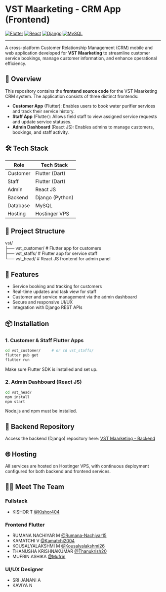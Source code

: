 # VST Maarketing - CRM App (Frontend)

[![Flutter](https://img.shields.io/badge/Flutter-%2302569B.svg?style=for-the-badge&logo=flutter&logoColor=white)](https://flutter.dev/)
[![React](https://img.shields.io/badge/React-%2361DAFB.svg?style=for-the-badge&logo=react&logoColor=black)](https://reactjs.org/)
[![Django](https://img.shields.io/badge/Django-%23092E20.svg?style=for-the-badge&logo=django&logoColor=white)](https://www.djangoproject.com/)
[![MySQL](https://img.shields.io/badge/MySQL-%2300f.svg?style=for-the-badge&logo=mysql&logoColor=white)](https://www.mysql.com/)

---

A cross-platform Customer Relationship Management (CRM) mobile and web application developed for **VST Maarketing** to streamline customer service bookings, manage customer information, and enhance operational efficiency.

## 🧾 Overview

This repository contains the **frontend source code** for the VST Maarketing CRM system. The application consists of three distinct frontends:

- **Customer App** (Flutter): Enables users to book water purifier services and track their service history.
- **Staff App** (Flutter): Allows field staff to view assigned service requests and update service statuses.
- **Admin Dashboard** (React JS): Enables admins to manage customers, bookings, and staff activity.

## 🛠️ Tech Stack

| Role     | Tech Stack             |
|----------|------------------------|
| Customer | Flutter (Dart)         |
| Staff    | Flutter (Dart)         |
| Admin    | React JS               |
| Backend  | Django (Python)        |
| Database | MySQL                  |
| Hosting  | Hostinger VPS          |

## 📂 Project Structure

vst/ </br>
├── vst_customer/ # Flutter app for customers </br>
├── vst_staffs/ # Flutter app for service staff </br>
└── vst_head/ # React JS frontend for admin panel </br>


## 🚀 Features

- Service booking and tracking for customers
- Real-time updates and task view for staff
- Customer and service management via the admin dashboard
- Secure and responsive UI/UX
- Integration with Django REST APIs

## 📦 Installation

### 1. Customer & Staff Flutter Apps

```bash
cd vst_customer/     # or cd vst_staffs/
flutter pub get
flutter run
```
Make sure Flutter SDK is installed and set up.

### 2. Admin Dashboard (React JS)

```bash
cd vst_head/
npm install
npm start
```
Node.js and npm must be installed.

## 🔗 Backend Repository
Access the backend (Django) repository here: [VST Maarketing - Backend](https://github.com/Kishor404/VST_Maarketing)

## 🌐 Hosting
All services are hosted on Hostinger VPS, with continuous deployment configured for both backend and frontend services.

## 👨‍💼 Meet The Team
### Fullstack
- KISHOR T [@Kishor404](https://github.com/Kishor404)
### Frontend Flutter
- RUMANA NACHIYAR M [@Rumana-Nachiyar15](https://github.com/Rumana-Nachiyar15)
- KAMATCHI V [@Kamatchi2004](https://github.com/Kamatchi2004)
- KOUSALYALAKSHMI M [@Kousalyalakshmi26](https://github.com/kousalyalakshmi26)
- THANUSHA KRISHNAKUMAR [@Thanukrish20](https://github.com/thanukrish20)
- MUFRIN ASHIKA [@Mufrin](https://github.com/mufrin)
### UI/UX Designer
- SRI JANANI A
- KAVIYA N
